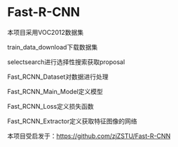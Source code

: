 # Fast-R-CNN
本项目采用VOC2012数据集

train_data_download下载数据集

selectsearch进行选择性搜索获取proposal

Fast_RCNN_Dataset对数据进行处理

Fast_RCNN_Main_Model定义模型

Fast_RCNN_Loss定义损失函数

Fast_RCNN_Extractor定义获取特征图像的网络

本项目受启发于：https://github.com/zjZSTU/Fast-R-CNN
